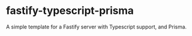 # fastify-typescript-prisma
A simple template for a Fastify server with Typescript support, and Prisma.
